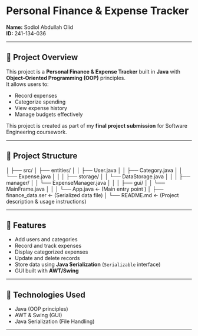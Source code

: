 # Personal Finance & Expense Tracker  

**Name:** Sodiol Abdullah Olid  
**ID:** 241-134-036  

---

## 📌 Project Overview  
This project is a **Personal Finance & Expense Tracker** built in **Java** with **Object-Oriented Programming (OOP)** principles.  
It allows users to:  
- Record expenses  
- Categorize spending  
- View expense history  
- Manage budgets effectively  

This project is created as part of my **final project submission** for Software Engineering coursework.  

---

## 📁 Project Structure  
│
├── src/
│   ├── entities/
│   │   ├── User.java
│   │   ├── Category.java
│   │   └── Expense.java
│   │
│   ├── storage/
│   │   └── DataStorage.java
│   │
│   ├── manager/
│   │   └── ExpenseManager.java
│   │
│   ├── gui/
│   │   └── MainFrame.java
│   │
│   └── App.java   ← (Main entry point )
│
├── finance_data.ser   ← (Serialized data file)
│
└── README.md   ← (Project description & usage instructions)

---

## 🚀 Features  
- Add users and categories  
- Record and track expenses  
- Display categorized expenses  
- Update and delete records  
- Store data using **Java Serialization** (`Serializable` interface)  
- GUI built with **AWT/Swing**  

---

## 🔧 Technologies Used  
- Java (OOP principles)  
- AWT & Swing (GUI)  
- Java Serialization (File Handling)  

---
